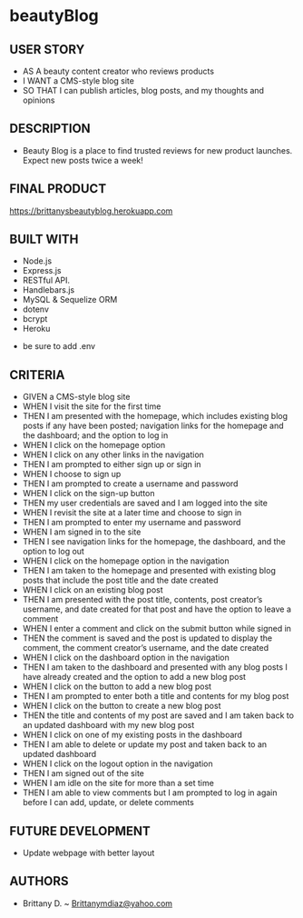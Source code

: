 # beautyBlog

## USER STORY
- AS A beauty content creator who reviews products
- I WANT a CMS-style blog site
- SO THAT I can publish articles, blog posts, and my thoughts and opinions


## DESCRIPTION

- Beauty Blog is a place to find trusted reviews for new product launches. Expect new posts twice a week! 

## FINAL PRODUCT

https://brittanysbeautyblog.herokuapp.com


## BUILT WITH

- Node.js 
- Express.js 
- RESTful API.
- Handlebars.js
- MySQL & Sequelize ORM
- dotenv
- bcrypt
- Heroku
* be sure to add .env 

## CRITERIA

- GIVEN a CMS-style blog site
- WHEN I visit the site for the first time
- THEN I am presented with the homepage, which includes existing blog posts if any have been posted; navigation links for the homepage and the dashboard; and the option to log in
- WHEN I click on the homepage option
- WHEN I click on any other links in the navigation
- THEN I am prompted to either sign up or sign in
- WHEN I choose to sign up
- THEN I am prompted to create a username and password
- WHEN I click on the sign-up button
- THEN my user credentials are saved and I am logged into the site
- WHEN I revisit the site at a later time and choose to sign in
- THEN I am prompted to enter my username and password
- WHEN I am signed in to the site
- THEN I see navigation links for the homepage, the dashboard, and the option to log out
- WHEN I click on the homepage option in the navigation
- THEN I am taken to the homepage and presented with existing blog posts that include the post title and the date created
- WHEN I click on an existing blog post
- THEN I am presented with the post title, contents, post creator’s username, and date created for that post and have the option to leave a comment
- WHEN I enter a comment and click on the submit button while signed in
- THEN the comment is saved and the post is updated to display the comment, the comment creator’s username, and the date created
- WHEN I click on the dashboard option in the navigation
- THEN I am taken to the dashboard and presented with any blog posts I have already created and the option to add a new blog post
- WHEN I click on the button to add a new blog post
- THEN I am prompted to enter both a title and contents for my blog post
- WHEN I click on the button to create a new blog post
- THEN the title and contents of my post are saved and I am taken back to an updated dashboard with my new blog post
- WHEN I click on one of my existing posts in the dashboard
- THEN I am able to delete or update my post and taken back to an updated dashboard
- WHEN I click on the logout option in the navigation
- THEN I am signed out of the site
- WHEN I am idle on the site for more than a set time
- THEN I am able to view comments but I am prompted to log in again before I can add, update, or delete comments


## FUTURE DEVELOPMENT

- Update webpage with better layout

## AUTHORS

- Brittany D. ~ Brittanymdiaz@yahoo.com


